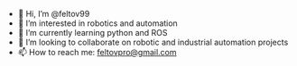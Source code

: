 - 👋 Hi, I’m @feltov99
- 👀 I’m interested in robotics and automation
- 🌱 I’m currently learning python and ROS
- 💞️ I’m looking to collaborate on robotic and industrial automation projects
- 📫 How to reach me: feltovpro@gmail.com

